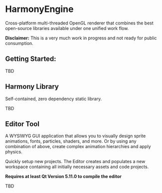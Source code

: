 HarmonyEngine
=============

Cross-platform multi-threaded OpenGL renderer that combines the best open-source libraries available under one unified work flow. 

**Disclaimer:** This is a very much work in progress and not ready for public consumption.

Getting Started:
----------------
TBD

Harmony Library
---------------
Self-contained, zero dependency static library.

TBD

Editor Tool
-------------
A WYSIWYG GUI application that allows you to visually design sprite animations, fonts, particles, shaders, and more.
Or by using any combination of above, create complex animation hierarchies and apply physics.

Quickly setup new projects. The Editor creates and populates a new workspace containing all initially necessary assets and code projects.

**Requires at least Qt Version 5.11.0 to compile the editor** 

TBD

